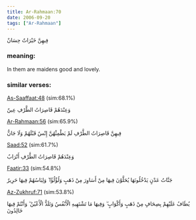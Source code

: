```yaml
---
title: Ar-Rahmaan:70
date: 2006-09-20
tags: ["Ar-Rahmaan"]
---
```

فِيهِنَّ خَيْرَاتٌ حِسَانٌ
### meaning: 
In them are maidens good and lovely.
### similar verses: 

[As-Saaffaat:48](/37/48) (sim:68.1%)

وَعِنْدَهُمْ قَاصِرَاتُ الطَّرْفِ عِينٌ

[Ar-Rahmaan:56](/55/56) (sim:65.9%)

فِيهِنَّ قَاصِرَاتُ الطَّرْفِ لَمْ يَطْمِثْهُنَّ إِنْسٌ قَبْلَهُمْ وَلَا جَانٌّ

[Saad:52](/38/52) (sim:61.7%)

وَعِنْدَهُمْ قَاصِرَاتُ الطَّرْفِ أَتْرَابٌ

[Faatir:33](/35/33) (sim:54.8%)

جَنَّاتُ عَدْنٍ يَدْخُلُونَهَا يُحَلَّوْنَ فِيهَا مِنْ أَسَاوِرَ مِنْ ذَهَبٍ وَلُؤْلُؤًا ۖ وَلِبَاسُهُمْ فِيهَا حَرِيرٌ

[Az-Zukhruf:71](/43/71) (sim:53.8%)

يُطَافُ عَلَيْهِمْ بِصِحَافٍ مِنْ ذَهَبٍ وَأَكْوَابٍ ۖ وَفِيهَا مَا تَشْتَهِيهِ الْأَنْفُسُ وَتَلَذُّ الْأَعْيُنُ ۖ وَأَنْتُمْ فِيهَا خَالِدُونَ

